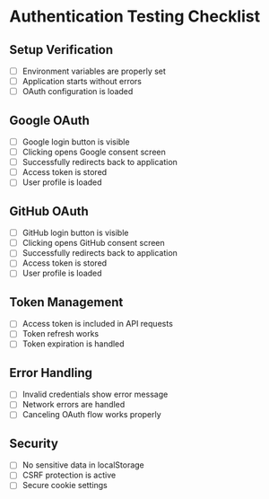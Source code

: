 # Authentication Testing Checklist

## Setup Verification
- [ ] Environment variables are properly set
- [ ] Application starts without errors
- [ ] OAuth configuration is loaded

## Google OAuth
- [ ] Google login button is visible
- [ ] Clicking opens Google consent screen
- [ ] Successfully redirects back to application
- [ ] Access token is stored
- [ ] User profile is loaded

## GitHub OAuth
- [ ] GitHub login button is visible
- [ ] Clicking opens GitHub consent screen
- [ ] Successfully redirects back to application
- [ ] Access token is stored
- [ ] User profile is loaded

## Token Management
- [ ] Access token is included in API requests
- [ ] Token refresh works
- [ ] Token expiration is handled

## Error Handling
- [ ] Invalid credentials show error message
- [ ] Network errors are handled
- [ ] Canceling OAuth flow works properly

## Security
- [ ] No sensitive data in localStorage
- [ ] CSRF protection is active
- [ ] Secure cookie settings 